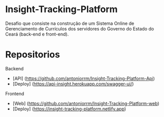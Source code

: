 # Insight-Tracking-Platform
Desafio que consiste na construção de um Sistema Online de Gerenciamento de Currículos dos servidores do Governo do Estado do Ceará (back-end e front-end).

# Repositorios

Backend
- [API] (https://github.com/antoniorrm/Insight-Tracking-Platform-Api)
- [Deploy] (https://api-insight.herokuapp.com/swagger-ui/)

Frontend
- [Web] (https://github.com/antoniorrm/Insight-Tracking-Platform-web)
- [Deploy] (https://insight-tracking-platform.netlify.app)
